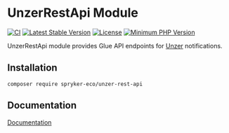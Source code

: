 # UnzerRestApi Module
[![CI](https://github.com/spryker-eco/unzer-rest-api/actions/workflows/ci.yml/badge.svg)](https://github.com/spryker-eco/unzer-rest-api/actions/workflows/ci.yml)
[![Latest Stable Version](https://poser.pugx.org/spryker-eco/unzer-rest-api/v/stable.svg)](https://packagist.org/packages/spryker-eco/unzer-rest-api)
[![License](https://img.shields.io/github/license/spryker-eco/unzer-rest-api.svg?b=master)](https://github.com/spryker-eco/unzer-rest-api)
[![Minimum PHP Version](https://img.shields.io/badge/php-%3E%3D%207.4-8892BF.svg)](https://php.net/)

UnzerRestApi module provides Glue API endpoints for [Unzer](https://www.unzer.com/) notifications.

## Installation
```
composer require spryker-eco/unzer-rest-api
```
## Documentation
[Documentation](https://docs.spryker.com/industry_partners/payment/unzer-rest-api/unzer-rest-api-details.htm)

